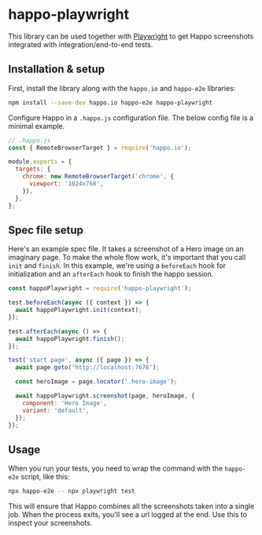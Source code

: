 # happo-playwright

This library can be used together with
[Playwright](https://playwright.dev/docs/intro) to get Happo screenshots
integrated with integration/end-to-end tests.

## Installation & setup

First, install the library along with the `happo.io` and `happo-e2e` libraries:

```sh
npm install --save-dev happo.io happo-e2e happo-playwright
```

Configure Happo in a `.happo.js` configuration file. The below config file is a
minimal example.

```js
// .happo.js
const { RemoteBrowserTarget } = require('happo.io');

module.exports = {
  targets: {
    chrome: new RemoteBrowserTarget('chrome', {
      viewport: '1024x768',
    }),
  },
};
```

## Spec file setup

Here's an example spec file. It takes a screenshot of a Hero image on an
imaginary page. To make the whole flow work, it's important that you call `init`
and `finish`. In this example, we're using a `beforeEach` hook for
initialization and an `afterEach` hook to finish the happo session.

```js
const happoPlaywright = require('happo-playwright');

test.beforeEach(async ({ context }) => {
  await happoPlaywright.init(context);
});

test.afterEach(async () => {
  await happoPlaywright.finish();
});

test('start page', async ({ page }) => {
  await page.goto('http://localhost:7676');

  const heroImage = page.locator('.hero-image');

  await happoPlaywright.screenshot(page, heroImage, {
    component: 'Hero Image',
    variant: 'default',
  });
});
```

## Usage

When you run your tests, you need to wrap the command with the `happo-e2e`
script, like this:

```sh
npx happo-e2e -- npx playwright test
```

This will ensure that Happo combines all the screenshots taken into a single
job. When the process exits, you'll see a url logged at the end. Use this to
inspect your screenshots.
